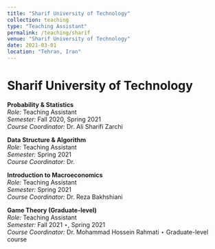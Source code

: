 ```yaml
---
title: "Sharif University of Technology"
collection: teaching
type: "Teaching Assistant"
permalink: /teaching/sharif
venue: "Sharif University of Technology"
date: 2021-03-01
location: "Tehran, Iran"
---
```



Sharif University of Technology
=====================

**Probability & Statistics**  
*Role:* Teaching Assistant  
*Semester:* Fall 2020, Spring 2021  
*Course Coordinator:* Dr. Ali Sharifi Zarchi

**Data Structure & Algorithm**  
*Role:* Teaching Assistant  
*Semester:* Spring 2021  
*Course Coordinator:* Dr. 

**Introduction to Macroeconomics**  
*Role:* Teaching Assistant  
*Semester:* Spring 2021  
*Course Coordinator:* Dr. Reza Bakhshiani

**Game Theory (Graduate-level)**  
*Role:* Teaching Assistant  
*Semester:* Fall 2021 ⋆, Spring 2021  
*Course Coordinator:* Dr. Mohammad Hossein Rahmati
⋆ Graduate-level course
